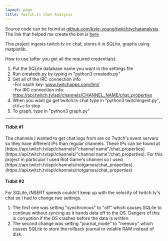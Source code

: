 ```yaml
---
layout: page
title: Twitch.tv Chat Analysis 
---
```


<p class="message">
  Source code can be found at <a href="https://github.com/kyle-young/twitchtvchatanalysis" target="_blank" title="twitchtvanalysislink">github.com/kyle-young/twitchtvchatanalysis</a>.  The link that helped me create the bot is <a href="http://www.sevadus.tv/forums/index.php?/topic/774-simple-python-irc-bot/" target="_blank" title="help1">here</a>
</p>

This project ingests twitch.tv irc chat, stores it in SQLite, graphs using matplotlib. 

How to use (after you get all the required credentials):

1. Put the SQLite database name you want in the settings file   
2. Run createdb.py by typing in "python3 createdb.py"   
3. Get all of the IRC connection info   
    -For oauth key: www.twitchapps.com/tmi/   
    -For IRC connection info: https://api.twitch.tv/api/channels/CHANNEL_NAME/chat_properties   
4. When you want go get twitch.tv chat type in "python3 twitchingest.py", ctrl+c to stop   
5. To graph, type in "python3 graph.py"

---

<h4>Tidbit #1</h4>
The channels I wanted to get chat logs from are on Twitch's event servers so they have different IPs than regular channels.  These IPs can be found at [https://api.twitch.tv/api/channels/"channel name"/chat_properties](https://api.twitch.tv/api/channels/"channel name"/chat_properties).  For this project in particular I used Riot Game's channel so I used  [https://api.twitch.tv/api/channels/riotgames/chat_properties](https://api.twitch.tv/api/channels/riotgames/chat_properties)

<h4>Tidbit #2</h4>
For SQLite, INSERT speeds couldn't keep up with the velocity of twitch.tv's chat so I had to change two settings.   

1. The first one was setting "synchronous" to "off" which causes SQLite to continue without syncing as it hands data off to the OS.  Dangers of this is corruption if the OS crashes before the data is written.   
2. The second change was setting "journal_mode" to "memory" which causes SQLite to store the rollback journal to volatile RAM instead of disk.

